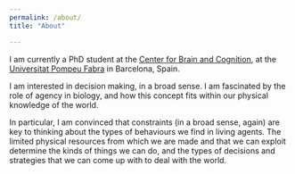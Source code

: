 ```yaml
---
permalink: /about/
title: "About"

---
```


I am currently a PhD student at the [Center for Brain and Cognition]("https://www.upf.edu/web/cbc"), at the [Universitat Pompeu Fabra](https://www.upf.edu/) in Barcelona, Spain.

I am interested in decision making, in a broad sense. I am fascinated by the role of agency in biology, and how this concept fits within our physical knowledge of the world.

In particular, I am convinced that constraints (in a broad sense, again) are key to thinking about the types of behaviours we find in living agents. The limited physical resources from which we are made and that we can exploit determine the kinds of things we can do, and the types of decisions and strategies that we can come up with to deal with the world.
